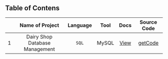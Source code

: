 ## Table of Contens
||Name of Project|Language|Tool|Docs|Source Code|
|-:|:-:|:-:|:-:|:-:|:-:|
|1|Dairy Shop Database Management|`SQL`|MySQL|[View](https://github.com/iamrahulkumar052/database-project/blob/main/Dairy%20Shop%20Database%20Management/Readme.md)|[getCode](https://github.com/iamrahulkumar052/database-project/blob/main/Dairy%20Shop%20Database%20Management/dairy%20shop.sql)|
